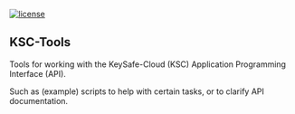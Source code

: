 [![license](https://img.shields.io/github/license/mashape/apistatus.svg)](https://opensource.org/licenses/MIT)

## KSC-Tools
Tools for working with the KeySafe-Cloud (KSC) Application Programming Interface (API).

Such as (example) scripts to help with certain tasks, or to clarify API documentation.
